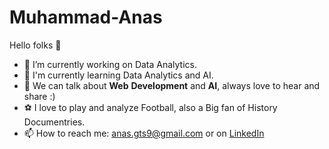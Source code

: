 # Muhammad-Anas
Hello folks 👋
- 🔭 I’m currently working on Data Analytics.
- 🤿 I'm currently learning Data Analytics and AI.
- 🎎 We can talk about **Web** **Development** and **AI**, always love to hear and share :)
- ⚽ I love to play and analyze Football, also a Big fan of History Documentries.
- 📫 How to reach me: anas.gts9@gmail.com or on  <a href="https://www.linkedin.com/in/muhammad-anas-3b72681b6/" class="button icon search">LinkedIn</a> 

